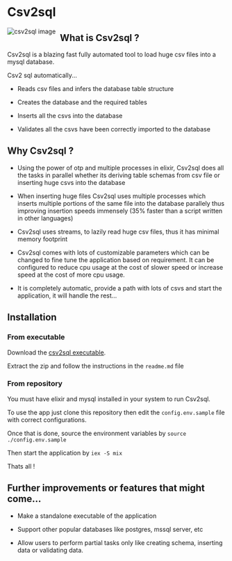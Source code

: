 # Csv2sql


<img src="https://github.com/Arpan-Kreeti/csv2sql/blob/master/repo_image.png"
     alt="csv2sql image"
     style="float: left; margin-right: 10px;" />

## What is Csv2sql ?

Csv2sql is a blazing fast fully automated tool to load huge csv files into a mysql database.

Csv2 sql automatically...

* Reads csv files and infers the database table structure

* Creates the database and the required tables

* Inserts all the csvs into the database

* Validates all the csvs have been correctly imported to the database


## Why Csv2sql ?

* Using the power of otp and multiple processes in elixir, Csv2sql does all the tasks
  in parallel whether its deriving table schemas from csv file or inserting huge csvs into the database

* When inserting huge files Csv2sql uses multiple processes which inserts multiple portions of the same file
  into the database parallely thus improving insertion speeds immensely (35% faster than a script written in other languages)

* Csv2sql uses streams, to lazily read huge csv files, thus it has minimal memory footprint

* Csv2sql comes with lots of customizable parameters which can be changed to fine tune the application based on requirement.
  It can be configured to reduce cpu usage at the cost of slower speed or increase speed at the cost of more cpu usage.

* It is completely automatic, provide a path with lots of csvs and start the application, it will handle the rest...


## Installation


### From executable

Download the [csv2sql executable](https://github.com/Arpan-Kreeti/csv2sql/blob/master/executable/csv2sql.zip).

Extract the zip and follow the instructions in the ```readme.md``` file

### From repository

You must have elixir and mysql installed in your system to run Csv2sql.

To use the app just clone this repository then edit the ```config.env.sample``` file with correct configurations.

Once that is done, source the environment variables by ```source ./config.env.sample```

Then start the application by ```iex -S mix```

Thats all !


## Further improvements or features that might come...

* Make a standalone executable of the application

* Support other popular databases like postgres, mssql server, etc

* Allow users to perform partial tasks only like creating schema, inserting data or validating data.
